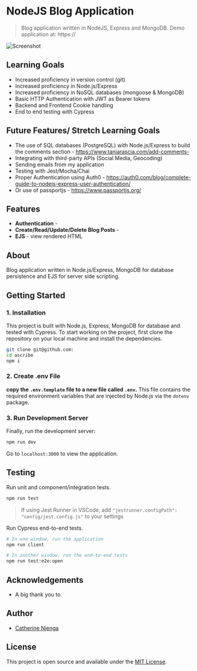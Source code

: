 # NodeJS Blog Application
> Blog application written in NodeJS, Express and MongoDB.
> Demo application at: https://

![Screenshot](./)

## Learning Goals
- Increased proficiency in version control (git)
- Increased proficiency in Node.js/Express
- Increased proficiency in NoSQL databases (mongoose & MongoDB)
- Basic HTTP Authentication with JWT as Bearer tokens
- Backend and Frontend Cookie handling
- End to end testing with Cypress

## Future Features/ Stretch Learning Goals
- The use of SQL databases (PostgreSQL) with Node.js/Express to build the comments section - https://www.taniarascia.com/add-comments-
- Integrating with third-party APIs (Social Media, Geocoding)
- Sending emails from my application
- Testing with Jest/Mocha/Chai
- Proper Authentication using Auth0 - https://auth0.com/blog/complete-guide-to-nodejs-express-user-authentication/ 
- Or use of passportjs - https://www.passportjs.org/ 

## Features

- **Authentication** - 
- **Create/Read/Update/Delete Blog Posts** - 
- **EJS** - view rendered HTML
<!-- - **Syntax highlighting** - light and dark mode available (based on the beautiful [New Moon theme](https://taniarascia.github.io/new-moon/))
- **Keyboard shortcuts** - use the keyboard for all common tasks - creating notes and categories, toggling settings, and other options
- **Drag and drop** - drag a note or multiple notes to categories, favorites, or trash
- **Multi-cursor editing** - supports multiple cursors and other [Codemirror](https://codemirror.net/) options
- **Search notes** - easily search all notes, or notes within a category
- **Prettify notes** - use Prettier on the fly for your Markdown
- **No WYSIWYG** - made for developers, by developers
- **No database** - notes are only stored in the browser's local storage and are available for download and export to you alone
- **No tracking or analytics** - 'nuff said
- **GitHub integration** - self-hosted option is available for auto-syncing to a GitHub repository (not available in the demo) -->

## About

Blog application written in Node.js/Express, MongoDB for database persistence and EJS for server side scripting.

## Getting Started

### 1. Installation

This project is built with Node.js, Express, MongoDB for database and tested with Cypress. To start working on the project, first clone the repository on your local machine and install the dependencies.

```bash
git clone git@github.com:
cd ascribe
npm i
```

### 2. Create .env File

**copy the `.env.template` file to a new file called `.env`.** This file contains the required environment variables that are injected by Node.js via the `dotenv` package.

### 3. Run Development Server

Finally, run the development server:

```bash
npm run dev
```

Go to `localhost:3000` to view the application.


## Testing

Run unit and component/integration tests.

```bash
npm run test
```

> If using Jest Runner in VSCode, add `"jestrunner.configPath": "config/jest.config.js"` to your settings

Run Cypress end-to-end tests.

```bash
# In one window, run the application
npm run client

# In another window, run the end-to-end tests
npm run test:e2e:open
```

<!-- ## Contributing

TakeNote is an open source project, and contributions of any kind are welcome and appreciated. Open issues, bugs, and feature requests are all listed on the [issues](https://github.com/taniarascia/takenote/issues) tab and labeled accordingly. Feel free to open bug tickets and make feature requests. Easy bugs and features will be tagged with the `good first issue` label.

View [CONTRIBUTING.md](CONTRIBUTING.md) to learn about the style guide, folder structure, scripts, and how to contribute. -->

<!-- ## Contributors

Thanks goes to these wonderful people: -->


## Acknowledgements

- A big thank you to.

## Author

- [Catherine Njenga](https://www.taniarascia.com)

## License

This project is open source and available under the [MIT License](LICENSE).